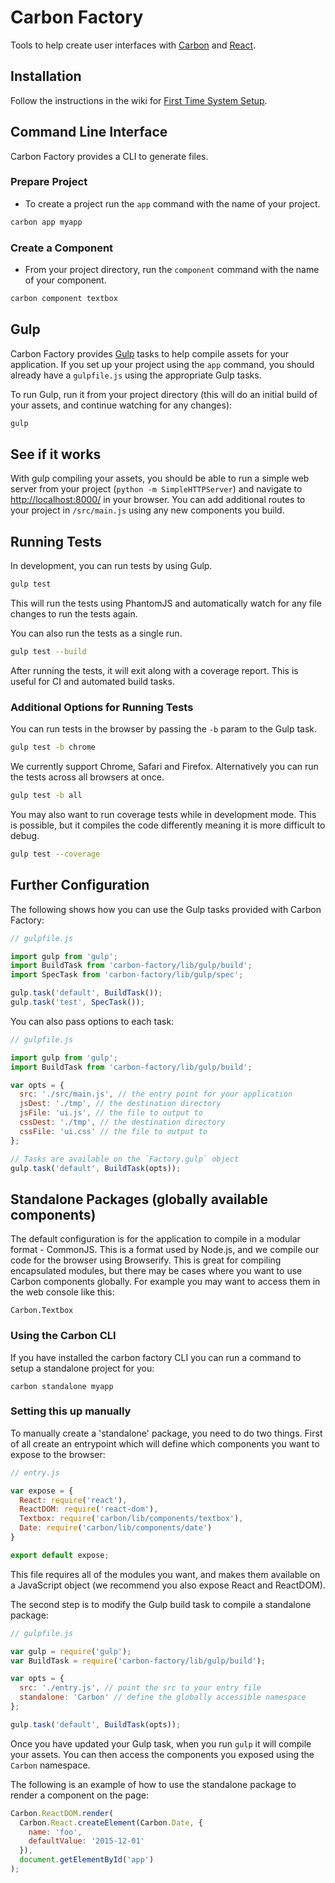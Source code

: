 # Carbon Factory

Tools to help create user interfaces with [Carbon](https://github.com/sage/carbon) and [React](http://facebook.github.io/react/).

## Installation

Follow the instructions in the wiki for [First Time System Setup](https://github.com/Sage/carbon-factory/wiki/First-Time-System-Setup).

## Command Line Interface

Carbon Factory provides a CLI to generate files.

### Prepare Project

* To create a project run the `app` command with the name of your project.

```bash
carbon app myapp
```

### Create a Component

* From your project directory, run the `component` command with the name of your component.

```bash
carbon component textbox
```

## Gulp

Carbon Factory provides [Gulp](http://gulpjs.com/) tasks to help compile assets for your application. If you set up your project using the `app` command, you should already have a `gulpfile.js` using the appropriate Gulp tasks.

To run Gulp, run it from your project directory (this will do an initial build of your assets, and continue watching for any changes):

```bash
gulp
```

## See if it works

With gulp compiling your assets, you should be able to run a simple web server from your project (`python -m SimpleHTTPServer`) and navigate to [http://localhost:8000/](http://localhost:8000/) in your browser. You can add additional routes to your project in `/src/main.js` using any new components you build.

## Running Tests

In development, you can run tests by using Gulp.

```bash
gulp test
```

This will run the tests using PhantomJS and automatically watch for any file changes to run the tests again.

You can also run the tests as a single run.

```bash
gulp test --build
```

After running the tests, it will exit along with a coverage report. This is useful for CI and automated build tasks.

### Additional Options for Running Tests

You can run tests in the browser by passing the `-b` param to the Gulp task.

```bash
gulp test -b chrome
```

We currently support Chrome, Safari and Firefox. Alternatively you can run the tests across all browsers at once.

```bash
gulp test -b all
```

You may also want to run coverage tests while in development mode. This is possible, but it compiles the code differently meaning it is more difficult to debug.

```bash
gulp test --coverage
```

## Further Configuration

The following shows how you can use the Gulp tasks provided with Carbon Factory:

```js
// gulpfile.js

import gulp from 'gulp';
import BuildTask from 'carbon-factory/lib/gulp/build';
import SpecTask from 'carbon-factory/lib/gulp/spec';

gulp.task('default', BuildTask());
gulp.task('test', SpecTask());
```

You can also pass options to each task:

```js
// gulpfile.js

import gulp from 'gulp';
import BuildTask from 'carbon-factory/lib/gulp/build';

var opts = {
  src: './src/main.js', // the entry point for your application
  jsDest: './tmp', // the destination directory
  jsFile: 'ui.js', // the file to output to 
  cssDest: './tmp', // the destination directory
  cssFile: 'ui.css' // the file to output to 
};

// Tasks are available on the `Factory.gulp` object
gulp.task('default', BuildTask(opts));
```

## Standalone Packages (globally available components)

The default configuration is for the application to compile in a modular format - CommonJS. This is a format used by Node.js, and we compile our code for the browser using Browserify. This is great for compiling encapsulated modules, but there may be cases where you want to use Carbon components globally. For example you may want to access them in the web console like this:

```
Carbon.Textbox
```

### Using the Carbon CLI

If you have installed the carbon factory CLI you can run a command to setup a standalone project for you:

```
carbon standalone myapp
```

### Setting this up manually

To manually create a 'standalone' package, you need to do two things. First of all create an entrypoint which will define which components you want to expose to the browser:

```js
// entry.js

var expose = {
  React: require('react'),
  ReactDOM: require('react-dom'),
  Textbox: require('carbon/lib/components/textbox'),
  Date: require('carbon/lib/components/date')
}

export default expose;
```

This file requires all of the modules you want, and makes them available on a JavaScript object (we recommend you also expose React and ReactDOM).

The second step is to modify the Gulp build task to compile a standalone package:

```js
// gulpfile.js

var gulp = require('gulp');
var BuildTask = require('carbon-factory/lib/gulp/build');

var opts = {
  src: './entry.js', // point the src to your entry file
  standalone: 'Carbon' // define the globally accessible namespace
};

gulp.task('default', BuildTask(opts));
```

Once you have updated your Gulp task, when you run `gulp` it will compile your assets. You can then access the components you exposed using the `Carbon` namespace.

The following is an example of how to use the standalone package to render a component on the page:

```js
Carbon.ReactDOM.render(
  Carbon.React.createElement(Carbon.Date, {
    name: 'foo',
    defaultValue: '2015-12-01'
  }),
  document.getElementById('app')
);
```
